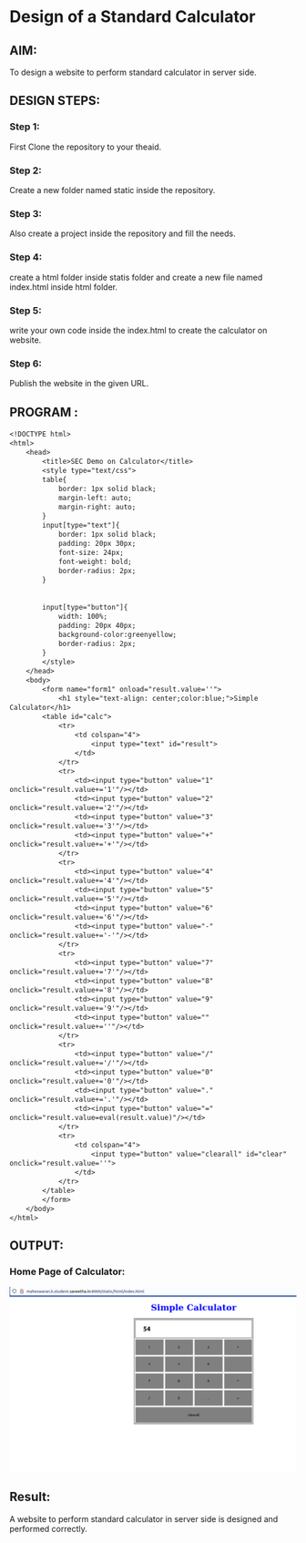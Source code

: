 # Design of a Standard Calculator
## AIM:
To design a website to perform standard calculator in server side.

## DESIGN STEPS:

### Step 1:

First Clone the repository to your theaid.

### Step 2:

Create a new folder named static inside the repository.

### Step 3:

Also create a project inside the repository and fill the needs.

### Step 4:

create a html folder inside statis folder and create a new file named index.html inside html folder.

### Step 5:

write your own code inside the index.html to create the calculator on website.

### Step 6:

Publish the website in the given URL.
## PROGRAM :
```
<!DOCTYPE html>
<html>
    <head>
        <title>SEC Demo on Calculator</title>
        <style type="text/css">
        table{
            border: 1px solid black;
            margin-left: auto;
            margin-right: auto;
        }
        input[type="text"]{
            border: 1px solid black;
            padding: 20px 30px;
            font-size: 24px;
            font-weight: bold;
            border-radius: 2px;
        }


        input[type="button"]{
            width: 100%;
            padding: 20px 40px;
            background-color:greenyellow;
            border-radius: 2px;
        }
        </style>
    </head>
    <body>
        <form name="form1" onload="result.value=''">
            <h1 style="text-align: center;color:blue;">Simple Calculator</h1>
        <table id="calc">
            <tr>
                <td colspan="4">
                    <input type="text" id="result">
                </td>
            </tr>
            <tr>
                <td><input type="button" value="1" onclick="result.value+='1'"/></td>
                <td><input type="button" value="2" onclick="result.value+='2'"/></td>
                <td><input type="button" value="3" onclick="result.value+='3'"/></td>
                <td><input type="button" value="+" onclick="result.value+='+'"/></td>
            </tr>
            <tr>
                <td><input type="button" value="4" onclick="result.value+='4'"/></td>
                <td><input type="button" value="5" onclick="result.value+='5'"/></td>
                <td><input type="button" value="6" onclick="result.value+='6'"/></td>
                <td><input type="button" value="-" onclick="result.value+='-'"/></td>
            </tr>
            <tr>
                <td><input type="button" value="7" onclick="result.value+='7'"/></td>
                <td><input type="button" value="8" onclick="result.value+='8'"/></td>
                <td><input type="button" value="9" onclick="result.value+='9'"/></td>
                <td><input type="button" value="" onclick="result.value+=''"/></td>
            </tr>
            <tr>
                <td><input type="button" value="/" onclick="result.value+='/'"/></td>
                <td><input type="button" value="0" onclick="result.value+='0'"/></td>
                <td><input type="button" value="." onclick="result.value+='.'"/></td>
                <td><input type="button" value="=" onclick="result.value=eval(result.value)"/></td>
            </tr>
            <tr>
                <td colspan="4">
                    <input type="button" value="clearall" id="clear" onclick="result.value=''">
                </td>
            </tr>
        </table>
        </form>
    </body>
</html>
```

## OUTPUT:

### Home Page of Calculator:

![Home_page_of_Calculator](./image/cal.png)


## Result:

A website to perform standard calculator in server side is designed and performed correctly.

